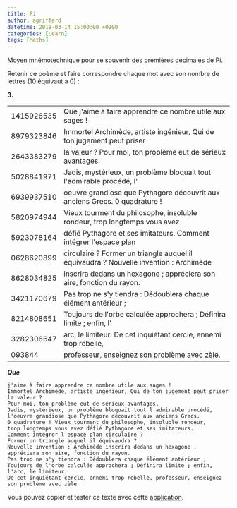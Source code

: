 ```yaml
---
title: Pi
author: agriffard
datetime: 2018-03-14 15:00:00 +0200
categories: [Learn]
tags: [Maths]
---
```


Moyen mnémotechnique pour se souvenir des premières décimales de Pi.

Retenir ce poème et faire correspondre chaque mot avec son nombre de lettres (10 équivaut à 0) :

**3.**

|  |  |
| ---------- | ------------------------------------------------------------------------------------- |
| 1415926535 | Que j'aime à faire apprendre ce nombre utile aux sages !                              |
| 8979323846 | Immortel Archimède, artiste ingénieur, Qui de ton jugement peut priser                |
| 2643383279 | la valeur ? Pour moi, ton problème eut de sérieux avantages.                          |
| 5028841971 | Jadis, mystérieux, un problème bloquait tout l'admirable procédé, l'                  |
| 6939937510 | oeuvre grandiose que Pythagore découvrit aux anciens Grecs. 0 quadrature !            |
| 5820974944 | Vieux tourment du philosophe, insoluble rondeur, trop longtemps vous avez             |
| 5923078164 | défié Pythagore et ses imitateurs. Comment intégrer l'espace plan                     |
| 0628620899 | circulaire ? Former un triangle auquel il équivaudra ? Nouvelle invention : Archimède |
| 8628034825 | inscrira dedans un hexagone ; appréciera son aire, fonction du rayon.                 |
| 3421170679 | Pas trop ne s'y tiendra : Dédoublera chaque élément antérieur ;                       |
| 8214808651 | Toujours de l'orbe calculée approchera ; Définira limite ; enfin, l'                  |
| 3282306647 | arc, le limiteur. De cet inquiétant cercle, ennemi trop rebelle,                      |
| 093844     | professeur, enseignez son problème avec zèle.                                         |

***Que***

``` plaintext
j'aime à faire apprendre ce nombre utile aux sages !                            
Immortel Archimède, artiste ingénieur, Qui de ton jugement peut priser la valeur ? 
Pour moi, ton problème eut de sérieux avantages.                        
Jadis, mystérieux, un problème bloquait tout l'admirable procédé, 
l'oeuvre grandiose que Pythagore découvrit aux anciens Grecs. 
0 quadrature ! Vieux tourment du philosophe, insoluble rondeur, 
trop longtemps vous avez défié Pythagore et ses imitateurs. 
Comment intégrer l'espace plan circulaire ? 
Former un triangle auquel il équivaudra ? 
Nouvelle invention : Archimède inscrira dedans un hexagone ; appréciera son aire, fonction du rayon.               
Pas trop ne s'y tiendra : Dédoublera chaque élément antérieur ;                     
Toujours de l'orbe calculée approchera ; Définira limite ; enfin, l'arc, le limiteur.
De cet inquiétant cercle, ennemi trop rebelle, professeur, enseignez son problème avec zèle
```

Vous pouvez copier et tester ce texte avec cette [application](https://netonia.github.io/BlazorPiWasm/).
